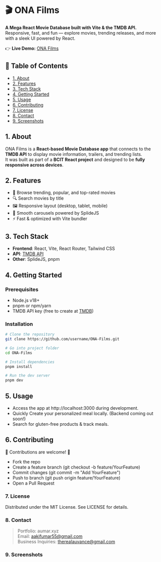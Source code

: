 # 🎬 ONA Films  

**A Mega React Movie Database built with Vite & the TMDB API.**  
Responsive, fast, and fun — explore movies, trending releases, and more with a sleek UI powered by React. 

👉 **Live Demo:** [ONA Films](https://aumar.xyz/ONA-Films/)  

## 📖 Table of Contents
- [1. About](#about)
- [2. Features](#features)
- [3. Tech Stack](#tech-stack)
- [4. Getting Started](#getting-started)
- [5. Usage](#usage)
- [6. Contributing](#contributing)
- [7. License](#license)
- [8. Contact](#contact)
- [9. Screenshots](#screenshots)


## 1. About
ONA Films is a **React-based Movie Database app** that connects to the **TMDB API** to display movie information, trailers, and trending lists.  
It was built as part of a **BCIT React project** and designed to be **fully responsive across devices**.   

## 2. Features
- 🎥 Browse trending, popular, and top-rated movies  
- 🔍 Search movies by title  
- 🖼️ Responsive layout (desktop, tablet, mobile)  
- 🎠 Smooth carousels powered by SplideJS  
- ⚡ Fast & optimized with Vite bundler  

## 3. Tech Stack
- **Frontend**: React, Vite, React Router, Tailwind CSS  
- **API**: [TMDB API](https://developer.themoviedb.org/docs/getting-started)  
- **Other**: SplideJS, pnpm  

## 4. Getting Started

### Prerequisites
- Node.js v18+  
- pnpm or npm/yarn  
- TMDB API key (free to create at [TMDB](https://developer.themoviedb.org/))  

### Installation
```bash
# Clone the repository
git clone https://github.com/username/ONA-Films.git

# Go into project folder
cd ONA-Films

# Install dependencies
pnpm install

# Run the dev server
pnpm dev
```
## 5. Usage

- Access the app at http://localhost:3000 during development.
- Quickly Create your personalized meal locally. (Backend coming out soon!)
- Search for gluten-free products & track meals.

## 6. Contributing

👑 Contributions are welcome! 👑

- Fork the repo
- Create a feature branch (git checkout -b feature/YourFeature)
- Commit changes (git commit -m "Add YourFeature")
- Push to branch (git push origin feature/YourFeature)
- Open a Pull Request

### 7. License
Distributed under the MIT License. See LICENSE for details.

### 8. Contact
> Portfolio: aumar.xyz <br>
> Email: aakifumar55@gmail.com  <br>
> Business Inquiries: therealauvance@gmail.com

### 9. Screenshots
